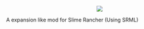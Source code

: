 <p align="center"><img src="https://drive.google.com/uc?export=view&id=1wdsevGD3CST7KrLiCEATuUk3mead8W3I"></p>

A expansion like mod for Slime Rancher (Using SRML)
